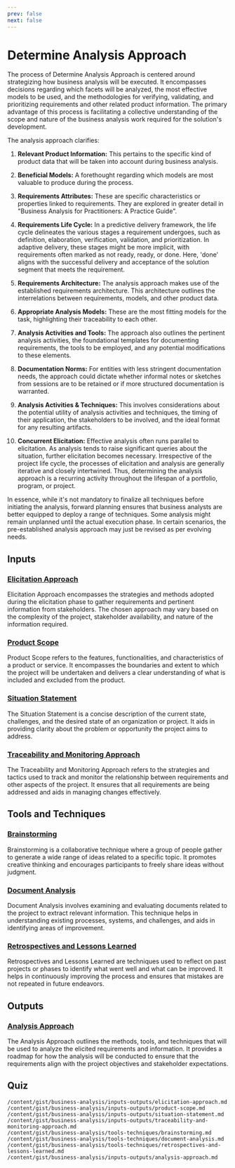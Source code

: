 ```yaml
---
prev: false
next: false
---
```


# Determine Analysis Approach

The process of Determine Analysis Approach is centered around strategizing how business analysis will be executed. It encompasses decisions regarding which facets will be analyzed, the most effective models to be used, and the methodologies for verifying, validating, and prioritizing requirements and other related product information. The primary advantage of this process is facilitating a collective understanding of the scope and nature of the business analysis work required for the solution's development.

The analysis approach clarifies:

1. **Relevant Product Information:** This pertains to the specific kind of product data that will be taken into account during business analysis.

2. **Beneficial Models:** A forethought regarding which models are most valuable to produce during the process.

3. **Requirements Attributes:** These are specific characteristics or properties linked to requirements. They are explored in greater detail in "Business Analysis for Practitioners: A Practice Guide".

4. **Requirements Life Cycle:** In a predictive delivery framework, the life cycle delineates the various stages a requirement undergoes, such as definition, elaboration, verification, validation, and prioritization. In adaptive delivery, these stages might be more implicit, with requirements often marked as not ready, ready, or done. Here, 'done' aligns with the successful delivery and acceptance of the solution segment that meets the requirement.

5. **Requirements Architecture:** The analysis approach makes use of the established requirements architecture. This architecture outlines the interrelations between requirements, models, and other product data.

6. **Appropriate Analysis Models:** These are the most fitting models for the task, highlighting their traceability to each other.

7. **Analysis Activities and Tools:** The approach also outlines the pertinent analysis activities, the foundational templates for documenting requirements, the tools to be employed, and any potential modifications to these elements.

8. **Documentation Norms:** For entities with less stringent documentation needs, the approach could dictate whether informal notes or sketches from sessions are to be retained or if more structured documentation is warranted.

9. **Analysis Activities & Techniques:** This involves considerations about the potential utility of analysis activities and techniques, the timing of their application, the stakeholders to be involved, and the ideal format for any resulting artifacts.

10. **Concurrent Elicitation:** Effective analysis often runs parallel to elicitation. As analysis tends to raise significant queries about the situation, further elicitation becomes necessary. Irrespective of the project life cycle, the processes of elicitation and analysis are generally iterative and closely intertwined. Thus, determining the analysis approach is a recurring activity throughout the lifespan of a portfolio, program, or project.

In essence, while it's not mandatory to finalize all techniques before initiating the analysis, forward planning ensures that business analysts are better equipped to deploy a range of techniques. Some analysis might remain unplanned until the actual execution phase. In certain scenarios, the pre-established analysis approach may just be revised as per evolving needs.

## Inputs

### [Elicitation Approach](/content/gist/business-analysis/inputs-outputs/elicitation-approach.md)

Elicitation Approach encompasses the strategies and methods adopted during the elicitation phase to gather requirements and pertinent information from stakeholders. The chosen approach may vary based on the complexity of the project, stakeholder availability, and nature of the information required.

### [Product Scope](/content/gist/business-analysis/inputs-outputs/product-scope.md)

Product Scope refers to the features, functionalities, and characteristics of a product or service. It encompasses the boundaries and extent to which the project will be undertaken and delivers a clear understanding of what is included and excluded from the product.

### [Situation Statement](/content/gist/business-analysis/inputs-outputs/situation-statement.md)

The Situation Statement is a concise description of the current state, challenges, and the desired state of an organization or project. It aids in providing clarity about the problem or opportunity the project aims to address.

### [Traceability and Monitoring Approach](/content/gist/business-analysis/inputs-outputs/traceability-and-monitoring-approach.md)

The Traceability and Monitoring Approach refers to the strategies and tactics used to track and monitor the relationship between requirements and other aspects of the project. It ensures that all requirements are being addressed and aids in managing changes effectively.

## Tools and Techniques

### [Brainstorming](/content/gist/business-analysis/tools-techniques/brainstorming.md)

Brainstorming is a collaborative technique where a group of people gather to generate a wide range of ideas related to a specific topic. It promotes creative thinking and encourages participants to freely share ideas without judgment.

### [Document Analysis](/content/gist/business-analysis/tools-techniques/document-analysis.md)

Document Analysis involves examining and evaluating documents related to the project to extract relevant information. This technique helps in understanding existing processes, systems, and challenges, and aids in identifying areas of improvement.

### [Retrospectives and Lessons Learned](/content/gist/business-analysis/tools-techniques/retrospectives-and-lessons-learned.md)

Retrospectives and Lessons Learned are techniques used to reflect on past projects or phases to identify what went well and what can be improved. It helps in continuously improving the process and ensures that mistakes are not repeated in future endeavors.

## Outputs

### [Analysis Approach](/content/gist/business-analysis/inputs-outputs/analysis-approach.md)

The Analysis Approach outlines the methods, tools, and techniques that will be used to analyze the elicited requirements and information. It provides a roadmap for how the analysis will be conducted to ensure that the requirements align with the project objectives and stakeholder expectations.

## Quiz

```quiz
/content/gist/business-analysis/inputs-outputs/elicitation-approach.md
/content/gist/business-analysis/inputs-outputs/product-scope.md
/content/gist/business-analysis/inputs-outputs/situation-statement.md
/content/gist/business-analysis/inputs-outputs/traceability-and-monitoring-approach.md
/content/gist/business-analysis/tools-techniques/brainstorming.md
/content/gist/business-analysis/tools-techniques/document-analysis.md
/content/gist/business-analysis/tools-techniques/retrospectives-and-lessons-learned.md
/content/gist/business-analysis/inputs-outputs/analysis-approach.md
```
